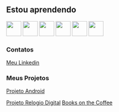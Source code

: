 
## Estou aprendendo

<img src="https://cdn.jsdelivr.net/gh/devicons/devicon@latest/icons/git/git-original.svg" width="40" height="40" /> <img src="https://cdn.jsdelivr.net/gh/devicons/devicon@latest/icons/github/github-original.svg" width="40" height="40" /> <img src="https://cdn.jsdelivr.net/gh/devicons/devicon@latest/icons/html5/html5-plain.svg" width="40" height="40" /> <img src="https://cdn.jsdelivr.net/gh/devicons/devicon@latest/icons/css3/css3-plain.svg" width="40" height="40" /> <img src="https://cdn.jsdelivr.net/gh/devicons/devicon@latest/icons/javascript/javascript-original.svg" width="40" height="40" /> <img src="https://cdn.jsdelivr.net/gh/devicons/devicon@latest/icons/python/python-plain.svg" width="40" height="40" />

<h3>Contatos</h3>
<a href="https://www.linkedin.com/in/jefferson-da-cruz-pereira-056632305?utm_source=share&utm_campaign=share_via&utm_content=profile&utm_medium=android_app" target="_blank"> Meu Linkedin </a>

<h3>Meus Projetos </h3>
<a href="https://jeff1little.github.io/Android/Android.html" target="_blank"> Projeto Android</a>
<p></p>
<a href="https://jeff1little.github.io/HTML-CSS/Relogio%20Digital/index.html" target="_blank"> Projeto Relogio Digital</a>
<a href="https://jeff1little.github.io/Book-on-the-coffe/Library.html">Books on the Coffee</a>




